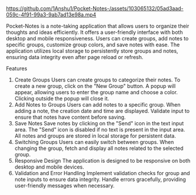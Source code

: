 https://github.com/1Anshu1/Pocket-Notes-/assets/103065132/05ad3aad-059c-4f91-99a3-9ab7ad13e98a.mp4

Pocket-Notes is a note-taking application that allows users to organize their thoughts and ideas efficiently. It offers a user-friendly interface with both desktop and mobile responsiveness. Users can create groups, add notes to specific groups, customize group colors, and save notes with ease. The application utilizes local storage to persistently store groups and notes, ensuring data integrity even after page reload or refresh.

Features
1. Create Groups
Users can create groups to categorize their notes.
To create a new group, click on the "New Group" button.
A popup will appear, allowing users to enter the group name and choose a color.
Clicking outside the popup will close it.
2. Add Notes to Groups
Users can add notes to a specific group.
When adding a note, the creation date and time are displayed.
Validate input to ensure that notes have content before saving.
3. Save Notes
Save notes by clicking on the "Send" icon in the text input area.
The "Send" icon is disabled if no text is present in the input area.
All notes and groups are stored in local storage for persistent data.
4. Switching Groups
Users can easily switch between groups.
When changing the group, fetch and display all notes related to the selected group.
5. Responsive Design
The application is designed to be responsive on both desktop and mobile devices.
6. Validation and Error Handling
Implement validation checks for group and note inputs to ensure data integrity.
Handle errors gracefully, providing user-friendly messages when necessary.
